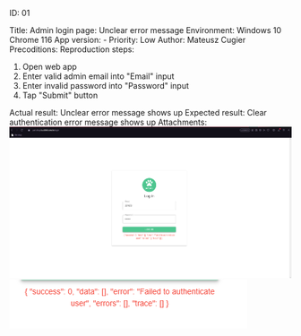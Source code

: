 ID: 01

Title: Admin login page: Unclear error message
Environment: Windows 10 Chrome 116 
App version: -
Priority: Low
Author: Mateusz Cugier
Precoditions: 
Reproduction steps:
1. Open web app
2. Enter valid admin email into "Email" input
3. Enter invalid password into "Password" input
4. Tap "Submit" button

Actual result: Unclear error message shows up
Expected result: Clear authentication error message shows up
Attachments:
![](errorBug.png)
![](errorBug2.png)





